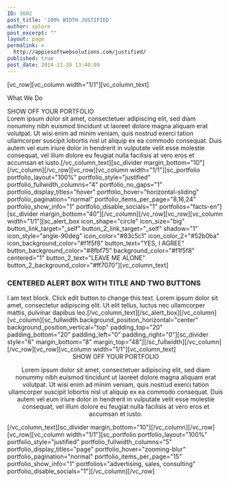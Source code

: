 ```yaml
---
ID: 3602
post_title: '100% WIDTH JUSTIFIED'
author: xplore
post_excerpt: ""
layout: page
permalink: >
  http://appiesoftwebsolutions.com/justified/
published: true
post_date: 2014-11-20 13:40:09
---
```

[vc_row][vc_column width="1/1"][vc_column_text]<div class="styled-subtitle">What We Do</div>
<div class="title-h3">SHOW OFF YOUR PORTFOLIO</div>
Lorem ipsum dolor sit amet, consectetuer adipiscing elit, sed diam nonummy nibh euismod tincidunt ut laoreet dolore magna aliquam erat volutpat. Ut wisi enim ad minim veniam, quis nostrud exerci tation ullamcorper suscipit lobortis nisl ut aliquip ex ea commodo consequat. Duis autem vel eum iriure dolor in hendrerit in vulputate velit esse molestie consequat, vel illum dolore eu feugiat nulla facilisis at vero eros et accumsan et iusto.[/vc_column_text][sc_divider margin_bottom="10"][/vc_column][/vc_row][vc_row][vc_column width="1/1"][sc_portfolio portfolio_layout="100%" portfolio_style="justified" portfolio_fullwidth_columns="4" portfolio_no_gaps="1" portfolio_display_titles="hover" portfolio_hover="horizontal-sliding" portfolio_pagination="normal" portfolio_items_per_page="8,16,24" portfolio_show_info="1" portfolio_disable_socials="1" portfolios="facts-en"][sc_divider margin_bottom="40"][/vc_column][/vc_row][vc_row][vc_column width="1/1"][sc_alert_box icon_shape="circle" icon_size="big" button_link_target="_self" button_2_link_target="_self" shadow="1" icon_style="angle-90deg" icon_color="#83c5c1" icon_color_2="#52b0ba" icon_background_color="#f1f5f8" button_text="YES, I AGREE" button_background_color="#8fbf75" background_color="#f1f5f8" centered="1" button_2_text="LEAVE ME ALONE" button_2_background_color="#ff7070"][vc_column_text]
<h3>CENTERED ALERT BOX WITH TITLE AND TWO BUTTONS</h3>
I am text block. Click edit button to change this text. Lorem ipsum dolor sit amet, consectetur adipiscing elit. Ut elit tellus, luctus nec ullamcorper mattis, pulvinar dapibus leo.[/vc_column_text][/sc_alert_box][/vc_column][vc_column][sc_fullwidth background_position_horizontal="center" background_position_vertical="top" padding_top="20" padding_bottom="20" padding_left="0" padding_right="0"][sc_divider style="6" margin_bottom="8" margin_top="48"][/sc_fullwidth][/vc_column][/vc_row][vc_row][vc_column width="1/1"][vc_column_text]<div class="title-h3" style="text-align: center;">SHOW OFF YOUR PORTFOLIO</div>
<p style="text-align: center;">Lorem ipsum dolor sit amet, consectetuer adipiscing elit, sed diam nonummy nibh euismod tincidunt ut laoreet dolore magna aliquam erat volutpat. Ut wisi enim ad minim veniam, quis nostrud exerci tation ullamcorper suscipit lobortis nisl ut aliquip ex ea commodo consequat. Duis autem vel eum iriure dolor in hendrerit in vulputate velit esse molestie consequat, vel illum dolore eu feugiat nulla facilisis at vero eros et accumsan et iusto.</p>[/vc_column_text][sc_divider margin_bottom="10"][/vc_column][/vc_row][vc_row][vc_column width="1/1"][sc_portfolio portfolio_layout="100%" portfolio_style="justified" portfolio_fullwidth_columns="5" portfolio_display_titles="page" portfolio_hover="zooming-blur" portfolio_pagination="normal" portfolio_items_per_page="15" portfolio_show_info="1" portfolios="advertising, sales, consulting" portfolio_disable_socials="1"][/vc_column][/vc_row]